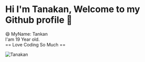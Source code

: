 <h1>Hi I'm Tanakan, Welcome to my Github profile 👋 </h1>

😄 MyName: Tankan <br>
I'am 19 Year old. <br>
== Love Coding So Much == <br>

![Tanakan](https://i.pinimg.com/564x/07/ea/bf/07eabf9a86c80afc2c8656113ad2cf1b.jpg)
<!--
**baadnk7777777/baadnk7777777** is a ✨ _special_ ✨ repository because its `README.md` (this file) appears on your GitHub profile.

Here are some ideas to get you started:

- 🔭 I’m currently working on ...
- 🌱 I’m currently learning ...
- 👯 I’m looking to collaborate on ...
- 🤔 I’m looking for help with ...
- 💬 Ask me about ...
- 📫 How to reach me: ...
- 😄 Pronouns: ...
- ⚡ Fun fact: ...
-->
